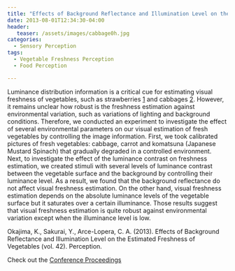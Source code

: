 ```yaml
---
title: "Effects of Background Reflectance and Illumination Level on the Estimated Freshness of Vegetables"
date: 2013-08-01T12:34:30-04:00
header:
   teaser: /assets/images/cabbage0h.jpg
categories:
  - Sensory Perception
tags:
  - Vegetable Freshness Perception
  - Food Perception

---
```


Luminance distribution information is a critical cue for estimating visual freshness of vegetables, such
as strawberries [1] and cabbages [2]. However, it remains unclear how robust is the
freshness estimation against environmental variation, such as variations of lighting and background
conditions. Therefore, we conducted an experiment to investigate the effect of several environmental
parameters on our visual estimation of fresh vegetables by controlling the image information. First, we
took calibrated pictures of fresh vegetables: cabbage, carrot and komatsuna (Japanese Mustard Spinach)
that gradually degraded in a controlled environment. Next, to investigate the effect of the luminance
contrast on freshness estimation, we created stimuli with several levels of luminance contrast between
the vegetable surface and the background by controlling their luminance level. As a result, we found
that the background reflectance do not affect visual freshness estimation. On the other hand, visual
freshness estimation depends on the absolute luminance levels of the vegetable surface but it saturates
over a certain illuminance. Those results suggest that visual freshness estimation is quite robust against
environmental variation except when the illuminance level is low. 

Okajima, K., Sakurai, Y., Arce-Lopera, C. A.  (2013). 
Effects of Background Reflectance and Illumination Level on the Estimated Freshness of Vegetables 
(vol. 42). Perception.

Check out the [Conference Proceedings][URL] 

[URL]:   https://journals.sagepub.com/toc/peca/42/1_suppl
[1]:  https://doi.org/10.1068/i0471
[2]: https://doi.org/10.1016/j.foodqual.2012.03.005
